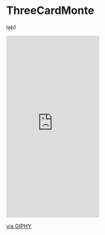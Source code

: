 # ThreeCardMonte
lab1

<iframe src="https://giphy.com/embed/WrHQOh81ZcHhMNnCp7" width="246" height="480" frameBorder="0" class="giphy-embed" allowFullScreen></iframe><p><a href="https://giphy.com/gifs/WrHQOh81ZcHhMNnCp7">via GIPHY</a></p>
